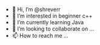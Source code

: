 - 👋 Hi, I’m @shreverr
- 👀 I’m interested in beginner c++
- 🌱 I’m currently learning Java
- 💞️ I’m looking to collaborate on ...
- 📫 How to reach me ...

<!---
shreverr/shreverr is a ✨ special ✨ repository because its `README.md` (this file) appears on your GitHub profile.
You can click the Preview link to take a look at your changes.
--->

